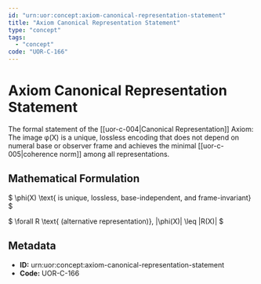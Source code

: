 ```yaml
---
id: "urn:uor:concept:axiom-canonical-representation-statement"
title: "Axiom Canonical Representation Statement"
type: "concept"
tags:
  - "concept"
code: "UOR-C-166"
---
```


# Axiom Canonical Representation Statement

The formal statement of the [[uor-c-004|Canonical Representation]] Axiom: The image φ(X) is a unique, lossless encoding that does not depend on numeral base or observer frame and achieves the minimal [[uor-c-005|coherence norm]] among all representations.

## Mathematical Formulation

$
\phi(X) \text{ is unique, lossless, base-independent, and frame-invariant}
$

$
\forall R \text{ (alternative representation)}, \|\phi(X)\| \leq \|R(X)\|
$

## Metadata

- **ID:** urn:uor:concept:axiom-canonical-representation-statement
- **Code:** UOR-C-166
